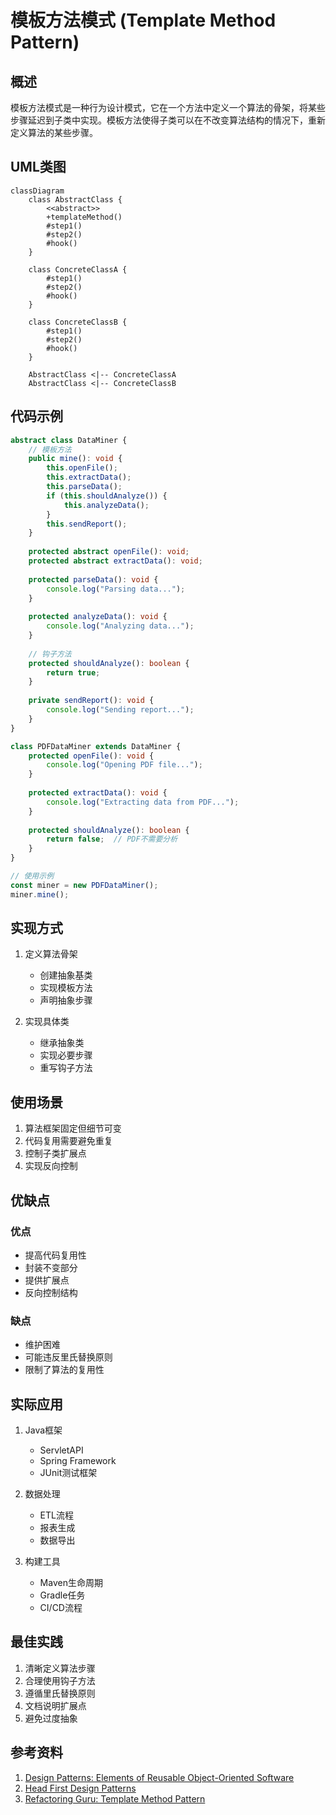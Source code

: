 # 模板方法模式 (Template Method Pattern)

## 概述
模板方法模式是一种行为设计模式，它在一个方法中定义一个算法的骨架，将某些步骤延迟到子类中实现。模板方法使得子类可以在不改变算法结构的情况下，重新定义算法的某些步骤。

## UML类图
```mermaid
classDiagram
    class AbstractClass {
        <<abstract>>
        +templateMethod()
        #step1()
        #step2()
        #hook()
    }
    
    class ConcreteClassA {
        #step1()
        #step2()
        #hook()
    }
    
    class ConcreteClassB {
        #step1()
        #step2()
        #hook()
    }
    
    AbstractClass <|-- ConcreteClassA
    AbstractClass <|-- ConcreteClassB
```

## 代码示例
```typescript
abstract class DataMiner {
    // 模板方法
    public mine(): void {
        this.openFile();
        this.extractData();
        this.parseData();
        if (this.shouldAnalyze()) {
            this.analyzeData();
        }
        this.sendReport();
    }
    
    protected abstract openFile(): void;
    protected abstract extractData(): void;
    
    protected parseData(): void {
        console.log("Parsing data...");
    }
    
    protected analyzeData(): void {
        console.log("Analyzing data...");
    }
    
    // 钩子方法
    protected shouldAnalyze(): boolean {
        return true;
    }
    
    private sendReport(): void {
        console.log("Sending report...");
    }
}

class PDFDataMiner extends DataMiner {
    protected openFile(): void {
        console.log("Opening PDF file...");
    }
    
    protected extractData(): void {
        console.log("Extracting data from PDF...");
    }
    
    protected shouldAnalyze(): boolean {
        return false;  // PDF不需要分析
    }
}

// 使用示例
const miner = new PDFDataMiner();
miner.mine();
```

## 实现方式
1. 定义算法骨架
   - 创建抽象基类
   - 实现模板方法
   - 声明抽象步骤

2. 实现具体类
   - 继承抽象类
   - 实现必要步骤
   - 重写钩子方法

## 使用场景
1. 算法框架固定但细节可变
2. 代码复用需要避免重复
3. 控制子类扩展点
4. 实现反向控制

## 优缺点

### 优点
- 提高代码复用性
- 封装不变部分
- 提供扩展点
- 反向控制结构

### 缺点
- 维护困难
- 可能违反里氏替换原则
- 限制了算法的复用性

## 实际应用
1. Java框架
   - ServletAPI
   - Spring Framework
   - JUnit测试框架

2. 数据处理
   - ETL流程
   - 报表生成
   - 数据导出

3. 构建工具
   - Maven生命周期
   - Gradle任务
   - CI/CD流程

## 最佳实践
1. 清晰定义算法步骤
2. 合理使用钩子方法
3. 遵循里氏替换原则
4. 文档说明扩展点
5. 避免过度抽象

## 参考资料
1. [Design Patterns: Elements of Reusable Object-Oriented Software](https://book.douban.com/subject/1052241/)
2. [Head First Design Patterns](https://book.douban.com/subject/2243615/)
3. [Refactoring Guru: Template Method Pattern](https://refactoringguru.cn/design-patterns/template-method)
